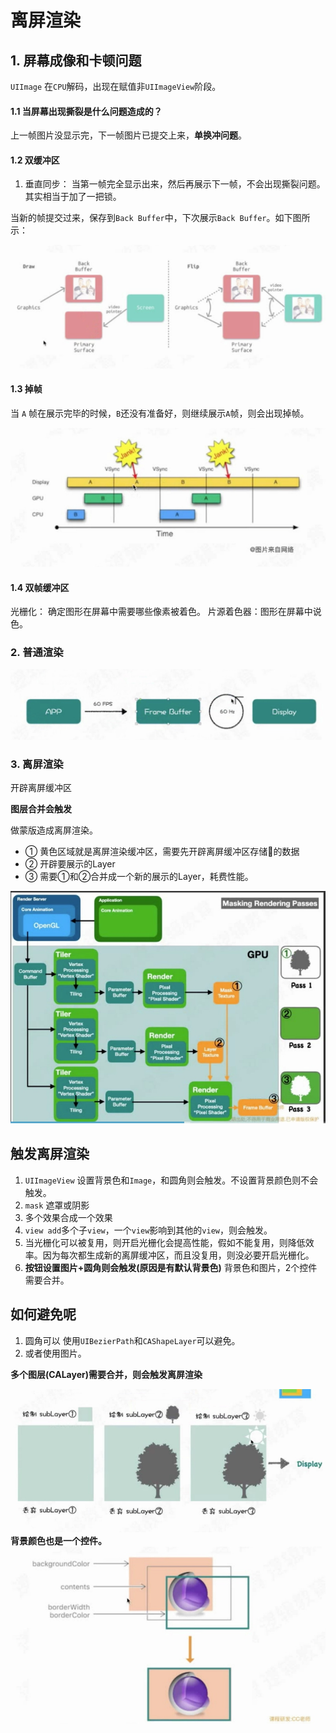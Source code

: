 # 离屏渲染

## 1. 屏幕成像和卡顿问题

`UIImage` 在`CPU`解码，出现在赋值非`UIImageView`阶段。

#### 1.1 当屏幕出现撕裂是什么问题造成的？

 上一帧图片没显示完，下一帧图片已提交上来，**单换冲问题**。
 

#### 1.2 双缓冲区

1. 垂直同步： 当第一帧完全显示出来，然后再展示下一帧，不会出现撕裂问题。其实相当于加了一把锁。

当新的帧提交过来，保存到`Back Buffer`中，下次展示`Back Buffer`。如下图所示：



![-w513](media/16157867887049.jpg)

#### 1.3 掉帧
当 `A` 帧在展示完毕的时候，`B`还没有准备好，则继续展示`A`帧，则会出现掉帧。

![-w445](media/16157869731497.jpg)


#### 1.4 双帧缓冲区

光栅化： 确定图形在屏幕中需要哪些像素被着色。
片源着色器：图形在屏幕中说色。

### 2. 普通渲染
![-w514](media/16157878576215.jpg)

### 3. 离屏渲染

开辟离屏缓冲区

**图层合并会触发**


 做蒙版造成离屏渲染。
 - ① 黄色区域就是离屏渲染缓冲区，需要先开辟离屏缓冲区存储🌲的数据
 - ② 开辟要展示的Layer
 - ③ 需要①和②合并成一个新的展示的Layer，耗费性能。

 
 ![-w449](media/16157880240494.jpg)
 
##  触发离屏渲染
 
 1. `UIImageView` 设置背景色和`Image`，和圆角则会触发。不设置背景颜色则不会触发。
 2. `mask` 遮罩或阴影
 3. 多个效果合成一个效果
 4. `view add`多个子`view`，一个`view`影响到其他的`view`，则会触发。
 5. 当光栅化可以被复用，则开启光栅化会提高性能，假如不能复用，则降低效率。因为每次都生成新的离屏缓冲区，而且没复用，则没必要开启光栅化。
 6. **按钮设置图片+圆角则会触发(原因是有默认背景色)** 背景色和图片，2个控件需要合并。

## 如何避免呢
1. 圆角可以 使用`UIBezierPath`和`CAShapeLayer`可以避免。
2. 或者使用图片。




 
 
 
 **多个图层(CALayer)需要合并，则会触发离屏渲染**

 
![-w504](media/16157884581044.jpg)
**背景颜色也是一个控件。**
![-w464](media/16157884831811.jpg)

